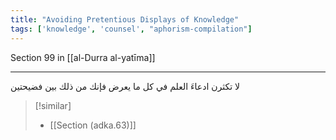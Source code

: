 ```yaml
---
title: "Avoiding Pretentious Displays of Knowledge"
tags: ['knowledge', 'counsel', "aphorism-compilation"]
---
```


 Section 99 in [[al-Durra al-yatīma]]

---
لا تكثرن ادعاءَ العلم في كل ما يعرض فإنك من ذلك بين فضيحتين

> [!similar]
> - [[Section (adka.63)]]
